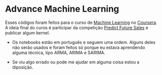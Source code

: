 # Advance Machine Learning

  Esses códigos foram feitos para o curso de [Machine Learning][adv] no [Coursera][coursera]. A
ideia final do curos é participar da competição [Predict Future Sales][comp] e publicar
algum kernel. 

 - Os notebooks estão em português e seguem uma ordem. Alguns deles não serão usados
e foram feitos só porque eu estava aprendendo alguma técnica, tipo ARMA, ARIMA e SARIMA.

 - Se viu algo errado ou pode me ajudar em alguma coisa estou a diposição.

  

[adv]: https://www.coursera.org/specializations/aml
[coursera]: https://www.coursera.org/
[comp]: https://www.kaggle.com/c/competitive-data-science-predict-future-sales#evaluation